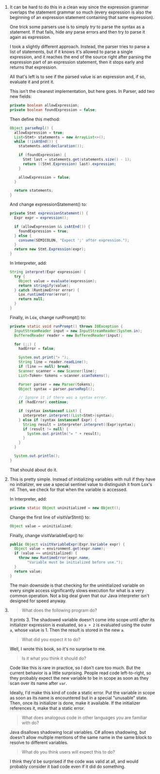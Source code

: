 1.  It can be hard to do this in a clean way since the expression grammar
    overlaps the statement grammar so much (every expression is also the
    beginning of an expression statement containing that same expression).

    One trick some parsers use is to simply *try* to parse the syntax as a
    statement. If that fails, hide any parse errors and then try to parse it
    again as expression.

    I took a slightly different approach. Instead, the parser tries to parse a
    list of statements, but if it knows it's allowed to parse a single
    expression, and it reaches the end of the source right after parsing the
    expression part of an expression statement, then it stops early and returns
    that expression.

    All that's left is to see if the parsed value is an expression and, if so,
    evaluate it and print it.

    This isn't the cleanest implementation, but here goes. In Parser, add two
    new fields:

    ```java
    private boolean allowExpression;
    private boolean foundExpression = false;
    ```

    Then define this method:

    ```java
    Object parseRepl() {
      allowExpression = true;
      List<Stmt> statements = new ArrayList<>();
      while (!isAtEnd()) {
        statements.add(declaration());

        if (foundExpression) {
          Stmt last = statements.get(statements.size() - 1);
          return ((Stmt.Expression) last).expression;
        }

        allowExpression = false;
      }

      return statements;
    }
    ```

    And change expressionStatement() to:

    ```java
    private Stmt expressionStatement() {
      Expr expr = expression();

      if (allowExpression && isAtEnd()) {
        foundExpression = true;
      } else {
        consume(SEMICOLON, "Expect ';' after expression.");
      }
      return new Stmt.Expression(expr);
    }
    ```

    In Interpreter, add:

    ```java
    String interpret(Expr expression) {
      try {
        Object value = evaluate(expression);
        return stringify(value);
      } catch (RuntimeError error) {
        Lox.runtimeError(error);
        return null;
      }
    }
    ```

    Finally, in Lox, change runPrompt() to:

    ```java
    private static void runPrompt() throws IOException {
      InputStreamReader input = new InputStreamReader(System.in);
      BufferedReader reader = new BufferedReader(input);

      for (;;) {
        hadError = false;

        System.out.print("> ");
        String line = reader.readLine();
        if (line == null) break;
        Scanner scanner = new Scanner(line);
        List<Token> tokens = scanner.scanTokens();

        Parser parser = new Parser(tokens);
        Object syntax = parser.parseRepl();

        // Ignore it if there was a syntax error.
        if (hadError) continue;

        if (syntax instanceof List) {
          interpreter.interpret((List<Stmt>)syntax);
        } else if (syntax instanceof Expr) {
          String result = interpreter.interpret((Expr)syntax);
          if (result != null) {
            System.out.println("= " + result);
          }
        }
      }

      System.out.println();
    }
    ```

    That should about do it.

2.  This is pretty simple. Instead of initializing variables with null if they
    have no initializer, we use a special sentinel value to distinguish it from
    Lox's nil. Then, we check for that when the variable is accessed.

    In Interpreter, add:

    ```java
    private static Object uninitialized = new Object();
    ```

    Change the first line of visitVarStmt() to:

    ```java
    Object value = uninitialized;
    ```

    Finally, change visitVariableExpr() to:

    ```java
    public Object visitVariableExpr(Expr.Variable expr) {
      Object value = environment.get(expr.name);
      if (value == uninitialized) {
        throw new RuntimeError(expr.name,
            "Variable must be initialized before use.");
      }
      return value;
    }
    ```

    The main downside is that checking for the uninitialized variable on every
    single access significantly slows execution for what is a very common
    operation. Not a big deal given that our Java interpreter isn't designed
    for speed anyway.

3.  > What does the following program do?

    It prints 3. The shadowed variable doesn't come into scope until *after* its
    initializer expression is evaluated, so `a + 2` is evaluated using the
    outer `a`, whose value is 1. Then the result is stored in the new `a`.

    > What did you expect it to do?

    Well, I wrote this book, so it's no surprise to me.

    > Is it what you think it should do?

    Code like this is rare in practice, so I don't care too much. But the
    current behavior is a little surprising. People read code left-to-right, so
    they probably expect the new variable to be in scope as soon as they scan
    over its name after `var`.

    Ideally, I'd make this kind of code a static error. Put the variable in
    scope as soon as its name is encountered but in a special "unusable" state.
    Then, once its initializer is done, make it available. If the initializer
    references it, make that a static error.

    > What does analogous code in other languages you are familiar with do?

    Java disallows shadowing local variables. C# allows shadowing, but doesn't
    allow multiple mentions of the same name in the same block to resolve to
    different variables.

    > What do you think users will expect this to do?

    I think they'd be surprised if the code was valid at all, and would
    probably consider it bad code even if it did do something.
